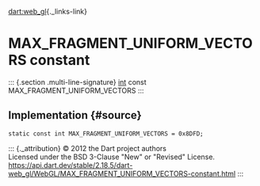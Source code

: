 [dart:web\_gl](../../dart-web_gl/dart-web_gl-library){._links-link}

MAX\_FRAGMENT\_UNIFORM\_VECTORS constant
========================================

::: {.section .multi-line-signature}
[int](../../dart-core/int-class) const MAX\_FRAGMENT\_UNIFORM\_VECTORS
:::

Implementation {#source}
--------------

``` {.language-dart data-language="dart"}
static const int MAX_FRAGMENT_UNIFORM_VECTORS = 0x8DFD;
```

::: {._attribution}
© 2012 the Dart project authors\
Licensed under the BSD 3-Clause \"New\" or \"Revised\" License.\
<https://api.dart.dev/stable/2.18.5/dart-web_gl/WebGL/MAX_FRAGMENT_UNIFORM_VECTORS-constant.html>
:::
